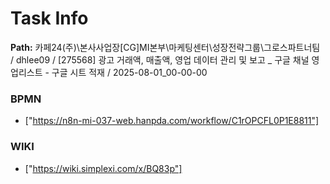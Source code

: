 # Task Info

**Path:** 카페24(주)\본사사업장\[CG]MI본부\마케팅센터\성장전략그룹\그로스파트너팀 / dhlee09 / [275568] 광고 거래액, 매출액, 영업 데이터 관리 및 보고 _ 구글 채널 영업리스트 - 구글 시트 적재 / 2025-08-01_00-00-00

### BPMN
- ["https://n8n-mi-037-web.hanpda.com/workflow/C1rOPCFL0P1E8811"]

### WIKI
- ["https://wiki.simplexi.com/x/BQ83p"]

